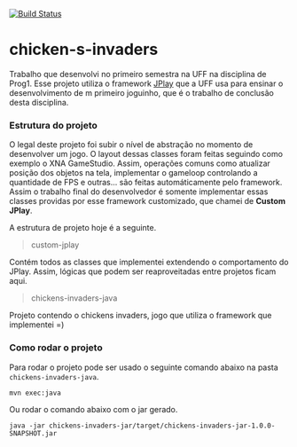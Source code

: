 [![Build Status](https://travis-ci.org/lordviktor/chicken-s-invaders.svg?branch=master)](https://travis-ci.org/lordviktor/chicken-s-invaders)

# chicken-s-invaders

Trabalho que desenvolvi no primeiro semestra na UFF na disciplina de Prog1. Esse projeto utiliza o framework [JPlay](http://www2.ic.uff.br/jplay/index.html) que a UFF usa para ensinar o desenvolvimento de m primeiro joguinho, que é o trabalho de conclusão desta disciplina. 



### Estrutura do projeto

O legal deste projeto foi subir o nível de abstração no momento de desenvolver um jogo. O layout dessas classes foram feitas seguindo como exemplo o XNA GameStudio. Assim, operações comuns como atualizar posição dos objetos na tela, implementar o gameloop controlando a quantidade de FPS e outras... são feitas automáticamente pelo framework. Assim o trabalho final do desenvolvedor é somente implementar essas classes providas por esse framework customizado, que chamei de **Custom JPlay**.

A estrutura de projeto hoje é a seguinte.

> custom-jplay

Contém todos as classes que implementei extendendo o comportamento do JPlay. Assim, lógicas que podem ser reaproveitadas entre projetos ficam aqui.

> chickens-invaders-java

Projeto contendo o chickens invaders, jogo que utiliza o framework que implementei =)


### Como rodar o projeto

Para rodar o projeto pode ser usado o seguinte comando abaixo na pasta ```chickens-invaders-java```.

```
mvn exec:java
```
Ou rodar o comando abaixo com o jar gerado.
```
java -jar chickens-invaders-jar/target/chickens-invaders-jar-1.0.0-SNAPSHOT.jar
```
